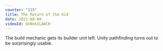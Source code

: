 ```yaml
---
counter: "115"
title: The Return of the Kid
date: 2021-09-09
videoId: QnNnkILAWl0
---
```


The build mechanic gets its builder unit left. Unity pathfinding turns out to be surprisingly usable.